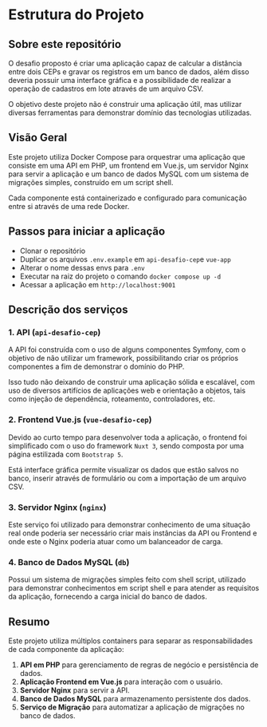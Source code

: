 # Estrutura do Projeto

## Sobre este repositório

O desafio proposto é criar uma aplicação capaz de calcular a distância entre dois CEPs e gravar os registros em um banco de dados, além disso deveria possuir uma interface gráfica e a possibilidade de realizar a operação de cadastros em lote através de um arquivo CSV.

O objetivo deste projeto não é construir uma aplicação útil, mas utilizar diversas ferramentas para demonstrar domínio das tecnologias utilizadas.

## Visão Geral

Este projeto utiliza Docker Compose para orquestrar uma aplicação que consiste em uma API em PHP, um frontend em Vue.js, um servidor Nginx para servir a aplicação e um banco de dados MySQL com um sistema de migrações simples, construído em um script shell. 

Cada componente está containerizado e configurado para comunicação entre si através de uma rede Docker.

## Passos para iniciar a aplicação

- Clonar o repositório
- Duplicar os arquivos `.env.example` em `api-desafio-cep`e `vue-app`
- Alterar o nome dessas envs para `.env` 
- Executar na raiz do projeto o comando `docker compose up -d`
- Acessar a aplicação em `http://localhost:9001`

## Descrição dos serviços

### 1. API (`api-desafio-cep`)

A API foi construída com o uso de alguns componentes Symfony, com o objetivo de não utilizar um framework, possibilitando criar os próprios componentes a fim de demonstrar o domínio do PHP.

Isso tudo não deixando de construir uma aplicação sólida e escalável, com uso de diversos artifícios de aplicações web e orientação a objetos, tais como injeção de dependência, roteamento, controladores, etc.

### 2. Frontend Vue.js (`vue-desafio-cep`)

Devido ao curto tempo para desenvolver toda a aplicação, o frontend foi simplificado com o uso do framework `Nuxt 3`, sendo composta por uma página estilizada com `Bootstrap 5`. 

Está interface gráfica permite visualizar os dados que estão salvos no banco, inserir através de formulário ou com a importação de um arquivo CSV.

### 3. Servidor Nginx (`nginx`)

Este serviço foi utilizado para demonstrar conhecimento de uma situação real onde poderia ser necessário criar mais instâncias da API ou Frontend e onde este o Nginx poderia atuar como um balanceador de carga.

### 4. Banco de Dados MySQL (`db`)

Possui um sistema de migrações simples feito com shell script, utilizado para demonstrar conhecimentos em script shell e para atender as requisitos da aplicação, fornecendo a carga inicial do banco de dados.

## Resumo

Este projeto utiliza múltiplos containers para separar as responsabilidades de cada componente da aplicação:

1. **API em PHP** para gerenciamento de regras de negócio e persistência de dados.
2. **Aplicação Frontend em Vue.js** para interação com o usuário.
3. **Servidor Nginx** para servir a API.
4. **Banco de Dados MySQL** para armazenamento persistente dos dados.
5. **Serviço de Migração** para automatizar a aplicação de migrações no banco de dados.
